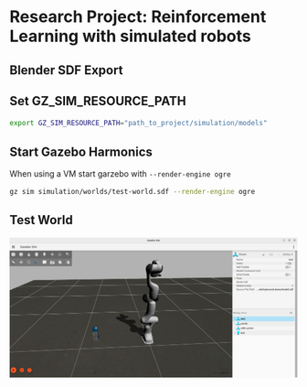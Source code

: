 # Research Project: Reinforcement Learning with simulated robots

## Blender SDF Export

## Set GZ_SIM_RESOURCE_PATH

```bash
export GZ_SIM_RESOURCE_PATH="path_to_project/simulation/models"
```

## Start Gazebo Harmonics

When using a VM start garzebo with `--render-engine ogre`

```bash
gz sim simulation/worlds/test-world.sdf --render-engine ogre
```
## Test World

![alt text](image.png)